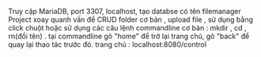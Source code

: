Truy cập MariaDB, port 3307, localhost, tạo databse có tên filemanager
Project xoay quanh vấn để CRUD folder cơ bản , upload file , sử dụng bằng click chuột hoặc sử dụng các câu lệnh commandline cơ bản : mkdir , cd , rn(đổi tên) .
tại commandline gõ "home" để trở lại trang chủ, gõ "back" để quay lại thao tác trước đó.
trang chủ : localhost:8080/control
